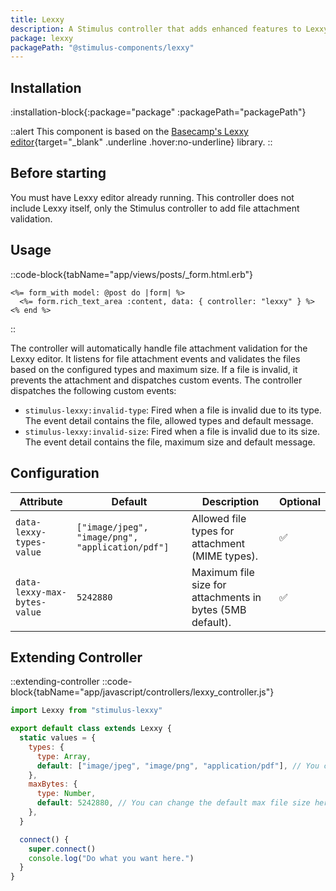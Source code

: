 ```yaml
---
title: Lexxy
description: A Stimulus controller that adds enhanced features to Lexxy editor.
package: lexxy
packagePath: "@stimulus-components/lexxy"
---
```


## Installation

:installation-block{:package="package" :packagePath="packagePath"}

::alert
This component is based on the [Basecamp's Lexxy editor](https://github.com/basecamp/lexxy){target="\_blank" .underline .hover:no-underline} library.
::

## Before starting

You must have Lexxy editor already running. This controller does not include Lexxy itself, only the Stimulus controller to add file attachment validation.

## Usage

::code-block{tabName="app/views/posts/_form.html.erb"}

```erb
<%= form_with model: @post do |form| %>
  <%= form.rich_text_area :content, data: { controller: "lexxy" } %>
<% end %>
```

::

The controller will automatically handle file attachment validation for the Lexxy editor. It listens for file attachment events and validates the files based on the configured types and maximum size. If a file is invalid, it prevents the attachment and dispatches custom events.
The controller dispatches the following custom events:
- `stimulus-lexxy:invalid-type`: Fired when a file is invalid due to its type. The event detail contains the file, allowed types and default message.
- `stimulus-lexxy:invalid-size`: Fired when a file is invalid due to its size. The event detail contains the file, maximum size and default message.


## Configuration

| Attribute                      | Default                     | Description                                                                 | Optional |
| ------------------------------ | --------------------------- | --------------------------------------------------------------------------- | -------- |
| `data-lexxy-types-value`       | `["image/jpeg", "image/png", "application/pdf"]` | Allowed file types for attachment (MIME types).                              | ✅       |
| `data-lexxy-max-bytes-value`   | `5242880`                | Maximum file size for attachments in bytes (5MB default).                   | ✅       |

## Extending Controller

::extending-controller
::code-block{tabName="app/javascript/controllers/lexxy_controller.js"}

```js
import Lexxy from "stimulus-lexxy"

export default class extends Lexxy {
  static values = {
    types: {
      type: Array,
      default: ["image/jpeg", "image/png", "application/pdf"], // You can change the default allowed types here.
    },
    maxBytes: {
      type: Number,
      default: 5242880, // You can change the default max file size here (in bytes).
    },
  }

  connect() {
    super.connect()
    console.log("Do what you want here.")
  }
}
```
